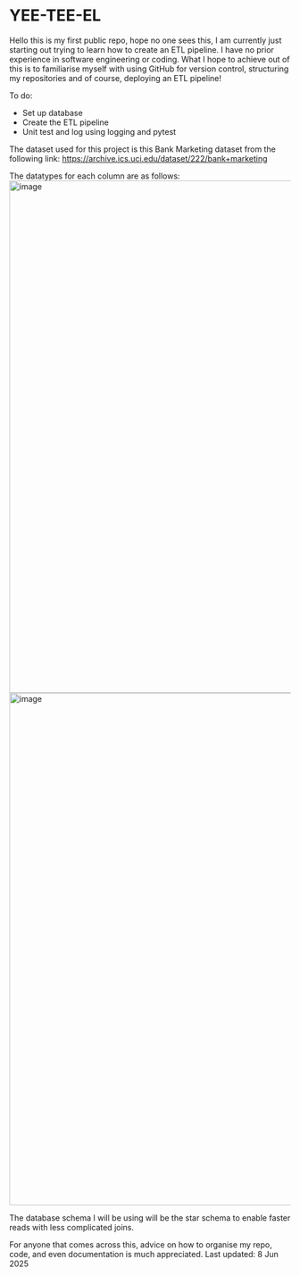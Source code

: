 # YEE-TEE-EL
Hello this is my first public repo, hope no one sees this, I am currently just starting out trying to learn how to create an ETL pipeline. I have no prior experience in software engineering
or coding. What I hope to achieve out of this is to familiarise myself with using GitHub for version control, structuring my repositories and of course, deploying an ETL pipeline! 

To do:
- Set up database
- Create the ETL pipeline
- Unit test and log using logging and pytest

The dataset used for this project is this Bank Marketing dataset from the following link:
https://archive.ics.uci.edu/dataset/222/bank+marketing

The datatypes for each column are as follows:
<img width="918" alt="image" src="https://github.com/user-attachments/assets/590bb1f5-3cf2-4148-9d15-38fda03ca1c2" />
<img width="918" alt="image" src="https://github.com/user-attachments/assets/bf67af78-692f-427a-9a6a-1696b26a2b65" />

The database schema I will be using will be the star schema to enable faster reads with less complicated joins.

For anyone that comes across this, advice on how to organise my repo, code, and even documentation is much appreciated.
Last updated: 8 Jun 2025
